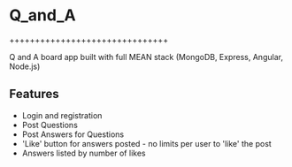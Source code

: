 # Q_and_A

+++++++++++++++++++++++++++++++

Q and A board app built with full MEAN stack (MongoDB, Express, Angular, Node.js)

Features
----------------------
+ Login and registration
+ Post Questions
+ Post Answers for Questions 
+ 'Like' button for answers posted - no limits per user to 'like' the post
+ Answers listed by number of likes
